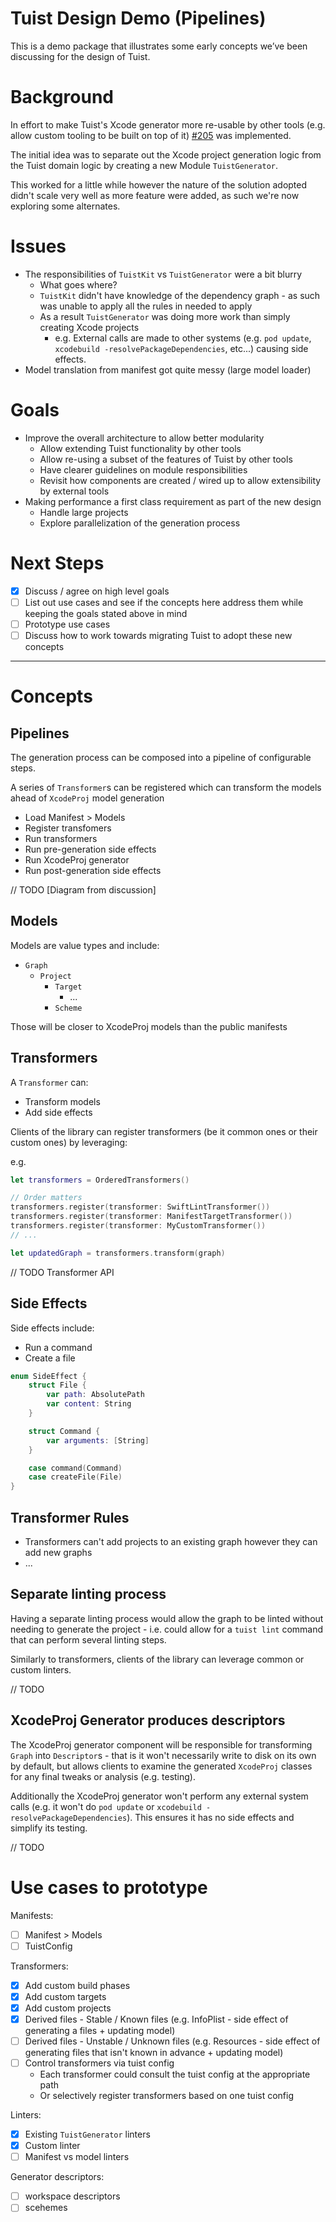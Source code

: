 

# Tuist Design Demo (Pipelines)

This is a demo package that illustrates some early concepts we’ve been discussing for the design of Tuist.

# Background

In effort to make Tuist's Xcode generator more re-usable by other tools (e.g. allow custom tooling to be built on top of it) [#205](https://github.com/tuist/tuist/issues/205) was implemented.

The initial idea was to separate out the Xcode project generation logic from the Tuist domain logic by creating a new Module `TuistGenerator`.

This worked for a little while however the nature of the solution adopted didn't scale very well as more feature were added, as such we're now exploring some alternates.

# Issues 

- The responsibilities of `TuistKit` vs `TuistGenerator` were a bit blurry
  - What goes where?
  - `TuistKit` didn't have knowledge of the dependency graph - as such was unable to apply all the rules in needed to apply
  - As a result `TuistGenerator` was doing more work than simply creating Xcode projects
      - e.g. External calls are made to other systems (e.g. `pod update`, `xcodebuild -resolvePackageDependencies`, etc...) causing side effects.
- Model translation from manifest got quite messy (large model loader)

# Goals

- Improve the overall architecture to allow better modularity 
   - Allow extending Tuist functionality by other tools
   - Allow re-using a subset of the features of Tuist by other tools
   - Have clearer guidelines on module responsibilities
   - Revisit how components are created / wired up to allow extensibility by external tools 
- Making performance a first class requirement as part of the new design
   - Handle large projects
   - Explore parallelization of the generation process

# Next Steps

- [x] Discuss / agree on high level goals
- [ ] List out use cases and see if the concepts here address them while keeping the goals stated above in mind
- [ ] Prototype use cases
- [ ] Discuss how to work towards migrating Tuist to adopt these new concepts

---

# Concepts

## Pipelines

The generation process can be composed into a pipeline of configurable steps.

A series of `Transformer`s can be registered which can transform the models ahead of `XcodeProj` model generation

- Load Manifest > Models
- Register transfomers
- Run transformers
- Run pre-generation side effects
- Run XcodeProj generator
- Run post-generation side effects

// TODO [Diagram from discussion]

## Models

Models are value types and include:

- `Graph`
    - `Project`
        - `Target`
            - ...
        - `Scheme`

Those will be closer to XcodeProj models than the public manifests

## Transformers

A `Transformer` can:
- Transform models
- Add side effects

Clients of the library can register transformers (be it common ones or their custom ones) by leveraging:

e.g.

```swift
let transformers = OrderedTransformers()

// Order matters
transformers.register(transformer: SwiftLintTransformer())
transformers.register(transformer: ManifestTargetTransformer())
transformers.register(transformer: MyCustomTransformer())
// ...

let updatedGraph = transformers.transform(graph)
```

// TODO Transformer API

## Side Effects

Side effects include:
- Run a command
- Create a file

```swift
enum SideEffect {
    struct File {
        var path: AbsolutePath
        var content: String
    }

    struct Command {
        var arguments: [String]
    }

    case command(Command)
    case createFile(File)
}
```

## Transformer Rules

- Transformers can't add projects to an existing graph however they can add new graphs
- ...

## Separate linting process

Having a separate linting process would allow the graph to be linted without needing to generate the project - i.e. could allow for a `tuist lint` command that can perform several linting steps.

Similarly to transformers, clients of the library can leverage common or custom linters.

// TODO

## XcodeProj Generator produces descriptors

The XcodeProj generator component will be responsible for transforming `Graph` into `Descriptor`s - that is it won't necessarily write to disk on its own by default, but allows clients to examine the generated `XcodeProj` classes for any final tweaks or analysis (e.g. testing).

Additionally the XcodeProj generator won't perform any external system calls (e.g. it won't do `pod update` or `xcodebuild -resolvePackageDependencies`). This ensures it has no side effects and simplify its testing.

// TODO

# Use cases to prototype

Manifests:
- [ ] Manifest > Models
- [ ] TuistConfig 

Transformers: 
- [x] Add custom build phases
- [x] Add custom targets
- [x] Add custom projects
- [x] Derived files - Stable / Known files (e.g. InfoPlist - side effect of generating a files + updating model) 
- [ ] Derived files - Unstable / Unknown files (e.g. Resources - side effect of generating files that isn't known in advance + updating model)
- [ ] Control transformers via tuist config 
   - Each transformer could consult the tuist config at the appropriate path
   - Or selectively register transformers based on one tuist config

Linters:
- [x] Existing `TuistGenerator` linters
- [x] Custom linter
- [ ] Manifest vs model linters

Generator descriptors:
- [ ] workspace descriptors
- [ ] scehemes
